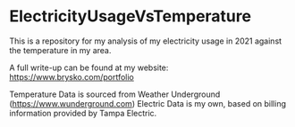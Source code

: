 # ElectricityUsageVsTemperature
This is a repository for my analysis of my electricity usage in 2021 against the temperature in my area.

A full write-up can be found at my website: https://www.brysko.com/portfolio

Temperature Data is sourced from Weather Underground (https://www.wunderground.com)
Electric Data is my own, based on billing information provided by Tampa Electric.

